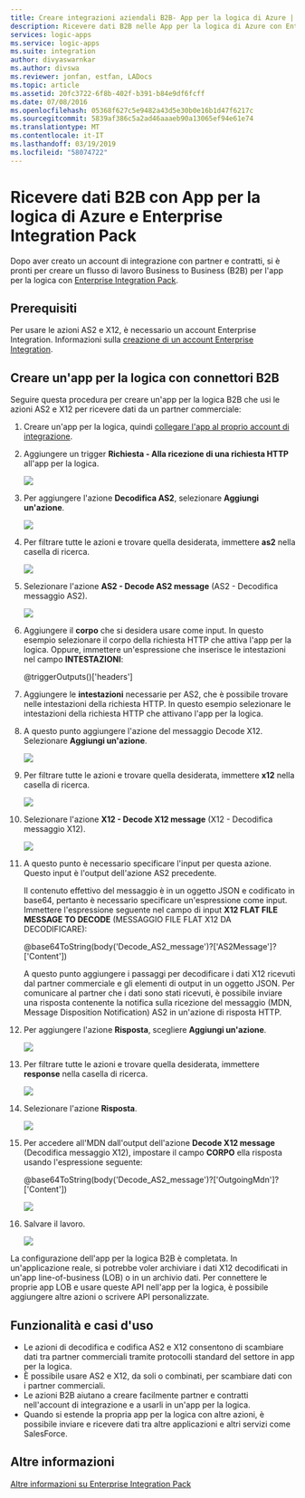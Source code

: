 ```yaml
---
title: Creare integrazioni aziendali B2B- App per la logica di Azure | Microsoft Docs
description: Ricevere dati B2B nelle App per la logica di Azure con Enterprise Integration Pack
services: logic-apps
ms.service: logic-apps
ms.suite: integration
author: divyaswarnkar
ms.author: divswa
ms.reviewer: jonfan, estfan, LADocs
ms.topic: article
ms.assetid: 20fc3722-6f8b-402f-b391-b84e9df6fcff
ms.date: 07/08/2016
ms.openlocfilehash: 05368f627c5e9482a43d5e30b0e16b1d47f6217c
ms.sourcegitcommit: 5839af386c5a2ad46aaaeb90a13065ef94e61e74
ms.translationtype: MT
ms.contentlocale: it-IT
ms.lasthandoff: 03/19/2019
ms.locfileid: "58074722"
---
```

# <a name="receive-b2b-data-with-azure-logic-apps-and-enterprise-integration-pack"></a>Ricevere dati B2B con App per la logica di Azure e Enterprise Integration Pack

Dopo aver creato un account di integrazione con partner e contratti, si è pronti per creare un flusso di lavoro Business to Business (B2B) per l'app per la logica con [Enterprise Integration Pack](logic-apps-enterprise-integration-overview.md).

## <a name="prerequisites"></a>Prerequisiti

Per usare le azioni AS2 e X12, è necessario un account Enterprise Integration. Informazioni sulla [creazione di un account Enterprise Integration](../logic-apps/logic-apps-enterprise-integration-accounts.md).

## <a name="create-a-logic-app-with-b2b-connectors"></a>Creare un'app per la logica con connettori B2B

Seguire questa procedura per creare un'app per la logica B2B che usi le azioni AS2 e X12 per ricevere dati da un partner commerciale:

1. Creare un'app per la logica, quindi [collegare l'app al proprio account di integrazione](../logic-apps/logic-apps-enterprise-integration-accounts.md).

2. Aggiungere un trigger **Richiesta - Alla ricezione di una richiesta HTTP** all'app per la logica.

    ![](./media/logic-apps-enterprise-integration-b2b/flatfile-1.png)

3. Per aggiungere l'azione **Decodifica AS2**, selezionare **Aggiungi un'azione**.

    ![](./media/logic-apps-enterprise-integration-b2b/transform-2.png)

4. Per filtrare tutte le azioni e trovare quella desiderata, immettere **as2** nella casella di ricerca.

    ![](./media/logic-apps-enterprise-integration-b2b/b2b-5.png)

5. Selezionare l'azione **AS2 - Decode AS2 message** (AS2 - Decodifica messaggio AS2).

    ![](./media/logic-apps-enterprise-integration-b2b/b2b-6.png)

6. Aggiungere il **corpo** che si desidera usare come input. 
   In questo esempio selezionare il corpo della richiesta HTTP che attiva l'app per la logica. Oppure, immettere un'espressione che inserisce le intestazioni nel campo **INTESTAZIONI**:

    @triggerOutputs()['headers']

7. Aggiungere le **intestazioni** necessarie per AS2, che è possibile trovare nelle intestazioni della richiesta HTTP. 
   In questo esempio selezionare le intestazioni della richiesta HTTP che attivano l'app per la logica.

8. A questo punto aggiungere l'azione del messaggio Decode X12. Selezionare **Aggiungi un'azione**.

    ![](./media/logic-apps-enterprise-integration-b2b/b2b-9.png)

9. Per filtrare tutte le azioni e trovare quella desiderata, immettere **x12** nella casella di ricerca.

    ![](./media/logic-apps-enterprise-integration-b2b/b2b-10.png)

10. Selezionare l'azione **X12 - Decode X12 message** (X12 - Decodifica messaggio X12).

    ![](./media/logic-apps-enterprise-integration-b2b/b2b-as2message.png)

11. A questo punto è necessario specificare l'input per questa azione. 
    Questo input è l'output dell'azione AS2 precedente.

    Il contenuto effettivo del messaggio è in un oggetto JSON e codificato in base64, pertanto è necessario specificare un'espressione come input. 
    Immettere l'espressione seguente nel campo di input **X12 FLAT FILE MESSAGE TO DECODE** (MESSAGGIO FILE FLAT X12 DA DECODIFICARE):
    
    @base64ToString(body('Decode_AS2_message')?['AS2Message']?['Content'])

    A questo punto aggiungere i passaggi per decodificare i dati X12 ricevuti dal partner commerciale e gli elementi di output in un oggetto JSON. 
    Per comunicare al partner che i dati sono stati ricevuti, è possibile inviare una risposta contenente la notifica sulla ricezione del messaggio (MDN, Message Disposition Notification) AS2 in un'azione di risposta HTTP.

12. Per aggiungere l'azione **Risposta**, scegliere **Aggiungi un'azione**.

    ![](./media/logic-apps-enterprise-integration-b2b/b2b-14.png)

13. Per filtrare tutte le azioni e trovare quella desiderata, immettere **response** nella casella di ricerca.

    ![](./media/logic-apps-enterprise-integration-b2b/b2b-15.png)

14. Selezionare l'azione **Risposta**.

    ![](./media/logic-apps-enterprise-integration-b2b/b2b-16.png)

15. Per accedere all'MDN dall'output dell'azione **Decode X12 message** (Decodifica messaggio X12), impostare il campo **CORPO** ella risposta usando l'espressione seguente:

    @base64ToString(body('Decode_AS2_message')?['OutgoingMdn']?['Content'])

    ![](./media/logic-apps-enterprise-integration-b2b/b2b-17.png)  

16. Salvare il lavoro.

    ![](./media/logic-apps-enterprise-integration-b2b/transform-5.png)  

La configurazione dell'app per la logica B2B è completata. In un'applicazione reale, si potrebbe voler archiviare i dati X12 decodificati in un'app line-of-business (LOB) o in un archivio dati. Per connettere le proprie app LOB e usare queste API nell'app per la logica, è possibile aggiungere altre azioni o scrivere API personalizzate.

## <a name="features-and-use-cases"></a>Funzionalità e casi d'uso

* Le azioni di decodifica e codifica AS2 e X12 consentono di scambiare dati tra partner commerciali tramite protocolli standard del settore in app per la logica.
* È possibile usare AS2 e X12, da soli o combinati, per scambiare dati con i partner commerciali.
* Le azioni B2B aiutano a creare facilmente partner e contratti nell'account di integrazione e a usarli in un'app per la logica.
* Quando si estende la propria app per la logica con altre azioni, è possibile inviare e ricevere dati tra altre applicazioni e altri servizi come SalesForce.

## <a name="learn-more"></a>Altre informazioni
[Altre informazioni su Enterprise Integration Pack](logic-apps-enterprise-integration-overview.md)

